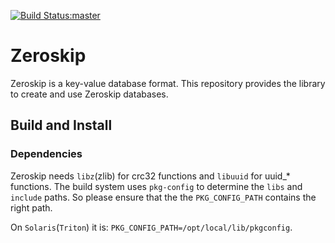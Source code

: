 [![Build Status:master](https://api.travis-ci.org/ajaysusarla/zeroskip.svg?branch=master)](https://travis-ci.org/ajaysusarla/zeroskip)

# Zeroskip

Zeroskip is a key-value database format. This repository provides
the library to create and use Zeroskip databases.

## Build and Install
### Dependencies
Zeroskip needs `libz`(zlib) for crc32 functions and `libuuid` for
uuid_* functions. The build system uses `pkg-config` to determine the
`libs` and `include` paths. So please ensure that the the
`PKG_CONFIG_PATH` contains the right path. 

On `Solaris`(`Triton`) it is: `PKG_CONFIG_PATH=/opt/local/lib/pkgconfig`.

